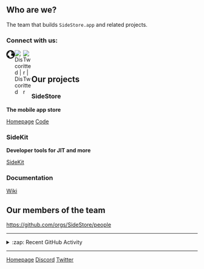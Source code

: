 <!-- 
Docs: How to use GitHub README and actions to auto-generate embedded content.
https://github.com/anuraghazra/github-readme-stats
https://www.youtube.com/watch?v=n6d4KHSKqGk
https://github.com/rahuldkjain/github-profile-readme-generator
 -->

## Who are we?

The team that builds `SideStore.app` and related projects.

### Connect with us:

<!--
[![Website](https://img.shields.io/website?label=sidestore.io&style=for-the-badge&url=https://sidestore.io)](https://sidestore.io)
[![Twitter Follow](https://img.shields.io/twitter/follow/sidestore_io?color=1DA1F2&logo=twitter&style=for-the-badge)](https://twitter.com/intent/follow?original_referer=https%3A%2F%2Fgithub.com%2Fsidestore&screen_name=sidestore)
[![GitHub Followers](https://img.shields.io/github/followers/sidestore?style=for-the-badge)]()
[![GitHub Sponsors](https://img.shields.io/github/sponsors/sidestore?style=for-the-badge
)]() 
-->

[<img align="left" alt="sidestore.io" width="22px" src="https://raw.githubusercontent.com/iconic/open-iconic/master/svg/globe.svg" />][website]
[<img align="left" alt="Discord | Discord" width="22px" src="https://cdn.jsdelivr.net/npm/simple-icons@v3/icons/discord.svg" />][discord]
[<img align="left" alt="Twitter | Twitter" width="22px" src="https://cdn.jsdelivr.net/npm/simple-icons@v3/icons/twitter.svg" />][twitter]

<br />
<br />

## Our projects

### SideStore

__The mobile app store__

[Homepage][website]
[Code][git.sidestore]

### SideKit

__Developer tools for JIT and more__

[SideKit][git.sidekit]

### Documentation

[Wiki][wiki]

## Our members of the team

https://github.com/orgs/SideStore/people

---

<details>
  <summary>:zap: Recent GitHub Activity</summary>

<!--START_SECTION:activity-->
1. 🗣 Commented on [#1026](https://github.com/SideStore/SideStore/issues/1026) in [SideStore/SideStore](https://github.com/SideStore/SideStore)
2. 🗣 Commented on [#1026](https://github.com/SideStore/SideStore/issues/1026) in [SideStore/SideStore](https://github.com/SideStore/SideStore)
3. 🗣 Commented on [#1026](https://github.com/SideStore/SideStore/issues/1026) in [SideStore/SideStore](https://github.com/SideStore/SideStore)
4. 🗣 Commented on [#1026](https://github.com/SideStore/SideStore/issues/1026) in [SideStore/SideStore](https://github.com/SideStore/SideStore)
5. 🗣 Commented on [#1026](https://github.com/SideStore/SideStore/issues/1026) in [SideStore/SideStore](https://github.com/SideStore/SideStore)
6. 🗣 Commented on [#1026](https://github.com/SideStore/SideStore/issues/1026) in [SideStore/SideStore](https://github.com/SideStore/SideStore)
7. 🗣 Commented on [#1004](https://github.com/SideStore/SideStore/issues/1004) in [SideStore/SideStore](https://github.com/SideStore/SideStore)
8. ❗️ Closed issue [#1027](https://github.com/SideStore/SideStore/issues/1027) in [SideStore/SideStore](https://github.com/SideStore/SideStore)
9. 🗣 Commented on [#1027](https://github.com/SideStore/SideStore/issues/1027) in [SideStore/SideStore](https://github.com/SideStore/SideStore)
10. ❗️ Closed issue [#1027](https://github.com/SideStore/SideStore/issues/1027) in [SideStore/SideStore](https://github.com/SideStore/SideStore)
11. ❗️ Opened issue [#1027](https://github.com/SideStore/SideStore/issues/1027) in [SideStore/SideStore](https://github.com/SideStore/SideStore)
12. ❗️ Opened issue [#1025](https://github.com/SideStore/SideStore/issues/1025) in [SideStore/SideStore](https://github.com/SideStore/SideStore)
13. 🗣 Commented on [#993](https://github.com/SideStore/SideStore/issues/993) in [SideStore/SideStore](https://github.com/SideStore/SideStore)
14. 🗣 Commented on [#993](https://github.com/SideStore/SideStore/issues/993) in [SideStore/SideStore](https://github.com/SideStore/SideStore)
15. ❗️ Opened issue [#1024](https://github.com/SideStore/SideStore/issues/1024) in [SideStore/SideStore](https://github.com/SideStore/SideStore)
16. 💪 Opened PR [#23](https://github.com/SideStore/StosVPN/pull/23) in [SideStore/StosVPN](https://github.com/SideStore/StosVPN)
17. 🗣 Commented on [#926](https://github.com/SideStore/SideStore/issues/926) in [SideStore/SideStore](https://github.com/SideStore/SideStore)
18. 🗣 Commented on [#648](https://github.com/SideStore/SideStore/issues/648) in [SideStore/SideStore](https://github.com/SideStore/SideStore)
19. 🗣 Commented on [#22](https://github.com/SideStore/StosVPN/issues/22) in [SideStore/StosVPN](https://github.com/SideStore/StosVPN)
20. ❗️ Opened issue [#22](https://github.com/SideStore/StosVPN/issues/22) in [SideStore/StosVPN](https://github.com/SideStore/StosVPN)
<!--END_SECTION:activity-->

</details>

---

[Homepage][patreon] [Discord][discord] [Twitter][twitter]

<!--
- [Patreon][patreon]
- [OpenCollective][opencollective]
- [YouTube][youtube]
-->

[website]: https://sidestore.io
[wiki]: https://wiki.sidestore.io
[twitter]: https://twitter.com/sidestore_io
[discord]: https://discord.gg/sidestore-949183273383395328
[youtube]: https://youtube.com/TODO
[patreon]: https://www.patreon.com/SideStore
[opencollective]: https://opencollective.com/TODO
[git.sidestore]: https://github.com/SideStore/SideStore/
[git.sidekit]: https://github.com/SideStore/SideKit

